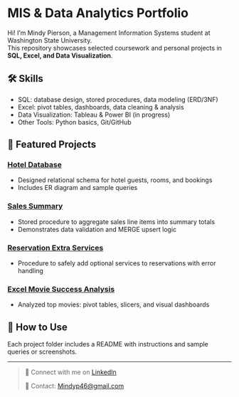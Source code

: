 # MIS & Data Analytics Portfolio

Hi! I’m Mindy Pierson, a Management Information Systems student at Washington State University.  
This repository showcases selected coursework and personal projects in **SQL, Excel, and Data Visualization**.

## 🛠️ Skills
- SQL: database design, stored procedures, data modeling (ERD/3NF)
- Excel: pivot tables, dashboards, data cleaning & analysis
- Data Visualization: Tableau & Power BI (in progress)
- Other Tools: Python basics, Git/GitHub

## 📂 Featured Projects

### [Hotel Database](SQL/Hotel_Database)
- Designed relational schema for hotel guests, rooms, and bookings
- Includes ER diagram and sample queries

### [Sales Summary](SQL/Sales_Summary)
- Stored procedure to aggregate sales line items into summary totals
- Demonstrates data validation and MERGE upsert logic

### [Reservation Extra Services](SQL/Reservation_ExtraServices)
- Procedure to safely add optional services to reservations with error handling

### [Excel Movie Success Analysis](Excel/Movie_Analysis)
- Analyzed top movies: pivot tables, slicers, and visual dashboards

## 🚀 How to Use
Each project folder includes a README with instructions and sample queries or screenshots.

---

> 💼 Connect with me on [LinkedIn](www.linkedin.com/in/mindy-pierson-28a428387)
> 
> 📧 Contact: Mindyp46@gmail.com
